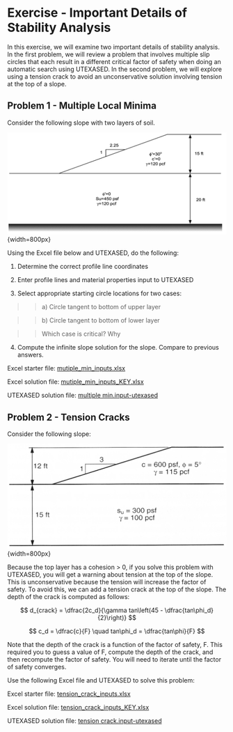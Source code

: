 # Exercise - Important Details of Stability Analysis

In this exercise, we will examine two important details of stability analysis. In the first problem, we will review a problem that involves multiple slip circles that each result in a different critical factor of safety when doing an automatic search using UTEXASED. In the second problem, we will explore using a tension crack to avoid an unconservative solution involving tension at the top of a slope. 

## Problem 1 - Multiple Local Minima

Consider the following slope with two layers of soil.

![multi_min_fig.png](multi_min_fig.png){width=800px}

Using the Excel file below and UTEXASED, do the following:

1) Determine the correct profile line coordinates

2) Enter profile lines and material properties input to UTEXASED

3) Select appropriate starting circle locations for two cases:

>>a) Circle tangent to bottom of upper layer

>>b) Circle tangent to bottom of lower layer

>>Which case is critical? Why

4) Compute the infinite slope solution for the slope. Compare to previous answers.

Excel starter file: [mutiple_min_inputs.xlsx](mutiple_min_inputs.xlsx)

Excel solution file: [mutiple_min_inputs_KEY.xlsx](mutiple_min_inputs_KEY.xlsx)

UTEXASED solution file: [multiple min.input-utexased](multiple%20min.input-utexased)

## Problem 2 - Tension Cracks

Consider the following slope:

![tension_fig.png](tension_fig.png){width=800px}

Because the top layer has a cohesion > 0, if you solve this problem with UTEXASED, you will get a warning about tension at the top of the slope. This is unconservative because the tension will increase the factor of safety. To avoid this, we can add a tension crack at the top of the slope. The depth of the crack is computed as follows:

$$
d_{crack} = \dfrac{2c_d}{\gamma tan\left(45 - \dfrac{tan\phi_d}{2}\right)}
$$

$$
c_d = \dfrac{c}{F} \quad tan\phi_d = \dfrac{tan\phi}{F}
$$

Note that the depth of the crack is a function of the factor of safety, F. This required you to guess a value of F, compute the depth of the crack, and then recompute the factor of safety. You will need to iterate until the factor of safety converges.

Use the following Excel file and UTEXASED to solve this problem:

Excel starter file: [tension_crack_inputs.xlsx](tension_crack_inputs.xlsx)

Excel solution file: [tension_crack_inputs_KEY.xlsx](tension_crack_inputs_KEY.xlsx)

UTEXASED solution file: [tension crack.input-utexased](tension%20crack.input-utexased)

